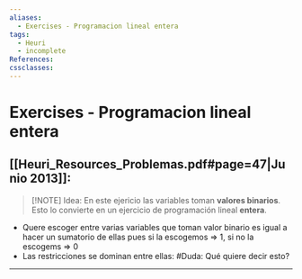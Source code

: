 ```yaml
---
aliases:
  - Exercises - Programacion lineal entera
tags:
  - Heuri
  - incomplete
References: 
cssclasses:
---
```

# Exercises - Programacion lineal entera

## [[Heuri_Resources_Problemas.pdf#page=47|Junio 2013]]:

> [!NOTE] Idea: 
> En este ejericio las variables toman **valores binarios**. Esto lo convierte en un ejercicio de programación lineal **entera**.

 + Quere escoger entre varias variables que toman valor binario es igual a hacer un sumatorio de ellas pues si la escogemos => 1, si no la escogems => 0
 + Las restricciones se dominan entre ellas: #Duda: Qué quiere decir esto?


***
